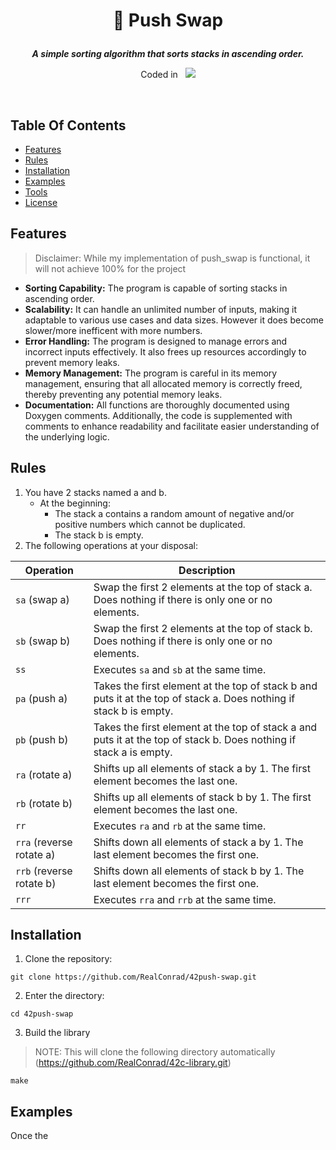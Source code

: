 <div align="center">
<h1>
    <p>
        📗 Push Swap
    </p>
</h1>
<p>
    <b><i>A simple sorting algorithm that sorts stacks in ascending order.</i></b>
</p>
<p>
    Coded in&nbsp&nbsp
    <a href="https://skillicons.dev">
        <img src="https://skillicons.dev/icons?i=c,vscode,git" />
    </a>
</p>
</div>
<br />

## Table Of Contents
- [Features](#features)
- [Rules](#rules)
- [Installation](#installation)
- [Examples](#examples)
- [Tools](#tools)
- [License](#license)

## Features
> Disclaimer: While my implementation of push_swap is functional, it will not achieve 100% for the project
- **Sorting Capability:** The program is capable of sorting stacks in ascending order.
- **Scalability:** It can handle an unlimited number of inputs, making it adaptable to various use cases and data sizes. However it does become slower/more inefficent with more numbers.
- **Error Handling:** The program is designed to manage errors and incorrect inputs effectively. It also frees up resources accordingly to prevent memory leaks.
- **Memory Management:** The program is careful in its memory management, ensuring that all allocated memory is correctly freed, thereby preventing any potential memory leaks.
- **Documentation:** All functions are thoroughly documented using Doxygen comments. Additionally, the code is supplemented with comments to enhance readability and facilitate easier understanding of the underlying logic.

## Rules
1. You have 2 stacks named a and b.
    - At the beginning:
        - The stack a contains a random amount of negative and/or positive numbers which cannot be duplicated.
        - The stack b is empty.
2. The following operations at your disposal:

| Operation | Description |
| --- | --- |
| `sa` (swap a) | Swap the first 2 elements at the top of stack a. Does nothing if there is only one or no elements. |
| `sb` (swap b) | Swap the first 2 elements at the top of stack b. Does nothing if there is only one or no elements. |
| `ss` | Executes `sa` and `sb` at the same time. |
| `pa` (push a) | Takes the first element at the top of stack b and puts it at the top of stack a. Does nothing if stack b is empty. |
| `pb` (push b) | Takes the first element at the top of stack a and puts it at the top of stack b. Does nothing if stack a is empty. |
| `ra` (rotate a) | Shifts up all elements of stack a by 1. The first element becomes the last one. |
| `rb` (rotate b) | Shifts up all elements of stack b by 1. The first element becomes the last one. |
| `rr` | Executes `ra` and `rb` at the same time. |
| `rra` (reverse rotate a) | Shifts down all elements of stack a by 1. The last element becomes the first one. |
| `rrb` (reverse rotate b) | Shifts down all elements of stack b by 1. The last element becomes the first one. |
| `rrr` | Executes `rra` and `rrb` at the same time. |

## Installation
1. Clone the repository:
```shell
git clone https://github.com/RealConrad/42push-swap.git
```
2. Enter the directory:
```shell
cd 42push-swap
```
3. Build the library
> NOTE: This will clone the following directory automatically (https://github.com/RealConrad/42c-library.git)
```shell
make
```

## Examples
Once the 
